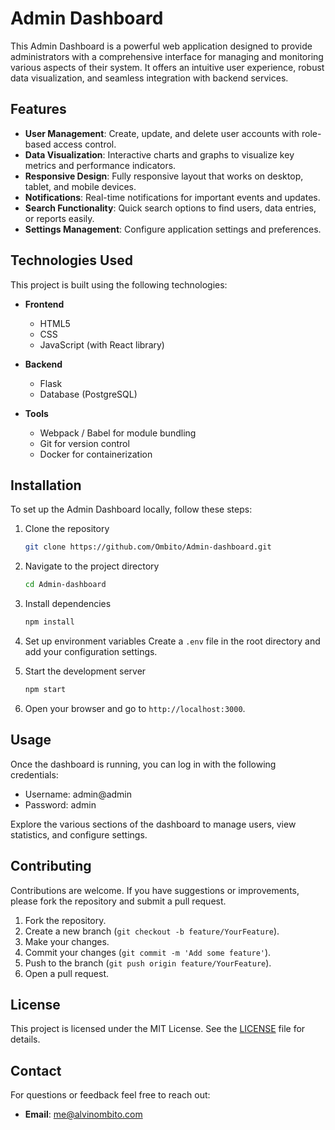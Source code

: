 

# Admin Dashboard


This Admin Dashboard is a powerful web application designed to provide administrators with a comprehensive interface for managing and monitoring various aspects of their system. It offers an intuitive user experience, robust data visualization, and seamless integration with backend services.

## Features

- **User Management**: Create, update, and delete user accounts with role-based access control.
- **Data Visualization**: Interactive charts and graphs to visualize key metrics and performance indicators.
- **Responsive Design**: Fully responsive layout that works on desktop, tablet, and mobile devices.
- **Notifications**: Real-time notifications for important events and updates.
- **Search Functionality**: Quick search options to find users, data entries, or reports easily.
- **Settings Management**: Configure application settings and preferences.
  
## Technologies Used

This project is built using the following technologies:

- **Frontend**
  - HTML5
  - CSS
  - JavaScript (with React library)

- **Backend**
  - Flask
  - Database (PostgreSQL)

- **Tools**
  - Webpack / Babel for module bundling
  - Git for version control
  - Docker for containerization

## Installation

To set up the Admin Dashboard locally, follow these steps:

1. Clone the repository
   ```bash
   git clone https://github.com/Ombito/Admin-dashboard.git
   ```

2. Navigate to the project directory
   ```bash
   cd Admin-dashboard
   ```

3. Install dependencies
   ```bash
   npm install
   ```

4. Set up environment variables
   Create a `.env` file in the root directory and add your configuration settings.

5. Start the development server
   ```bash
   npm start
   ```

6. Open your browser and go to `http://localhost:3000`.

## Usage

Once the dashboard is running, you can log in with the following credentials:

  - Username: admin@admin
  - Password: admin

Explore the various sections of the dashboard to manage users, view statistics, and configure settings.


## Contributing

Contributions are welcome. If you have suggestions or improvements, please fork the repository and submit a pull request. 

1. Fork the repository.
2. Create a new branch (`git checkout -b feature/YourFeature`).
3. Make your changes.
4. Commit your changes (`git commit -m 'Add some feature'`).
5. Push to the branch (`git push origin feature/YourFeature`).
6. Open a pull request.

## License

This project is licensed under the MIT License. See the [LICENSE](LICENSE) file for details.

## Contact

For questions or feedback feel free to reach out:

- **Email**: me@alvinombito.com


